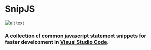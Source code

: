 # SnipJS 

![alt text](https://github.com/mdyakov/SnipJS/blob/master/logo.png "SnipJS logo")

### A collection of common javascript statement snippets for faster development in [Visual Studio Code](https://code.visualstudio.com/).

